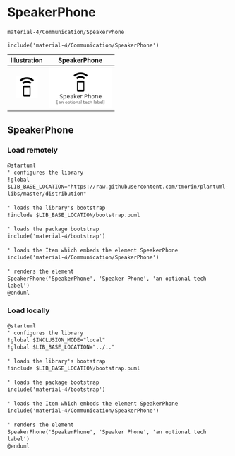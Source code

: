 # SpeakerPhone


```text
material-4/Communication/SpeakerPhone
```

```text
include('material-4/Communication/SpeakerPhone')
```



| Illustration | SpeakerPhone |
| :---: | :---: |
| ![illustration for Illustration](../../material-4/Communication/SpeakerPhone.png) | ![illustration for SpeakerPhone](../../material-4/Communication/SpeakerPhone.Local.png) |




## SpeakerPhone

### Load remotely
```plantuml
@startuml
' configures the library
!global $LIB_BASE_LOCATION="https://raw.githubusercontent.com/tmorin/plantuml-libs/master/distribution"

' loads the library's bootstrap
!include $LIB_BASE_LOCATION/bootstrap.puml

' loads the package bootstrap
include('material-4/bootstrap')

' loads the Item which embeds the element SpeakerPhone
include('material-4/Communication/SpeakerPhone')

' renders the element
SpeakerPhone('SpeakerPhone', 'Speaker Phone', 'an optional tech label')
@enduml
```

### Load locally
```plantuml
@startuml
' configures the library
!global $INCLUSION_MODE="local"
!global $LIB_BASE_LOCATION="../.."

' loads the library's bootstrap
!include $LIB_BASE_LOCATION/bootstrap.puml

' loads the package bootstrap
include('material-4/bootstrap')

' loads the Item which embeds the element SpeakerPhone
include('material-4/Communication/SpeakerPhone')

' renders the element
SpeakerPhone('SpeakerPhone', 'Speaker Phone', 'an optional tech label')
@enduml
```

